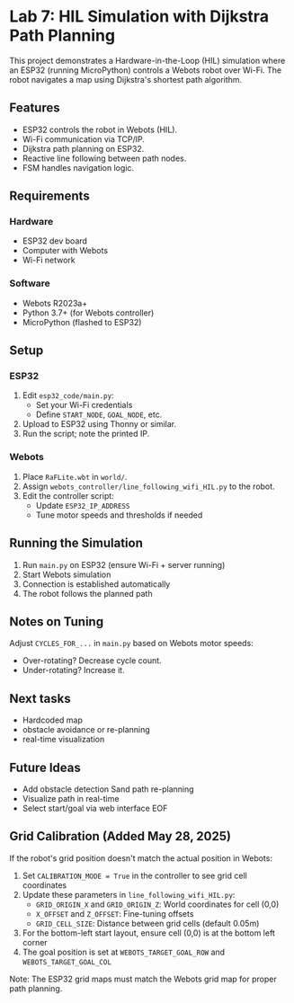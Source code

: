 # Lab 7: HIL Simulation with Dijkstra Path Planning

This project demonstrates a Hardware-in-the-Loop (HIL) simulation where an ESP32 (running MicroPython) controls a Webots robot over Wi-Fi. The robot navigates a map using Dijkstra's shortest path algorithm.


## Features
- ESP32 controls the robot in Webots (HIL).
- Wi-Fi communication via TCP/IP.
- Dijkstra path planning on ESP32.
- Reactive line following between path nodes.
- FSM handles navigation logic.

## Requirements
### Hardware
- ESP32 dev board
- Computer with Webots
- Wi-Fi network

### Software
- Webots R2023a+
- Python 3.7+ (for Webots controller)
- MicroPython (flashed to ESP32)

## Setup

### ESP32
1. Edit `esp32_code/main.py`:
   - Set your Wi-Fi credentials
   - Define `START_NODE`, `GOAL_NODE`, etc.
2. Upload to ESP32 using Thonny or similar.
3. Run the script; note the printed IP.

### Webots
1. Place `RaFLite.wbt` in `world/`.
2. Assign `webots_controller/line_following_wifi_HIL.py` to the robot.
3. Edit the controller script:
   - Update `ESP32_IP_ADDRESS`
   - Tune motor speeds and thresholds if needed

## Running the Simulation
1. Run `main.py` on ESP32 (ensure Wi-Fi + server running)
2. Start Webots simulation
3. Connection is established automatically
4. The robot follows the planned path

## Notes on Tuning
Adjust `CYCLES_FOR_...` in `main.py` based on Webots motor speeds:
- Over-rotating? Decrease cycle count.
- Under-rotating? Increase it.

## Next tasks
- Hardcoded map
- obstacle avoidance or re-planning
- real-time visualization

## Future Ideas
- Add obstacle detection Sand path re-planning
- Visualize path in real-time
- Select start/goal via web interface
EOF

## Grid Calibration (Added May 28, 2025)

If the robot's grid position doesn't match the actual position in Webots:

1. Set `CALIBRATION_MODE = True` in the controller to see grid cell coordinates
2. Update these parameters in `line_following_wifi_HIL.py`:
   - `GRID_ORIGIN_X` and `GRID_ORIGIN_Z`: World coordinates for cell (0,0)
   - `X_OFFSET` and `Z_OFFSET`: Fine-tuning offsets
   - `GRID_CELL_SIZE`: Distance between grid cells (default 0.05m)
3. For the bottom-left start layout, ensure cell (0,0) is at the bottom left corner
4. The goal position is set at `WEBOTS_TARGET_GOAL_ROW` and `WEBOTS_TARGET_GOAL_COL`

Note: The ESP32 grid maps must match the Webots grid map for proper path planning.
